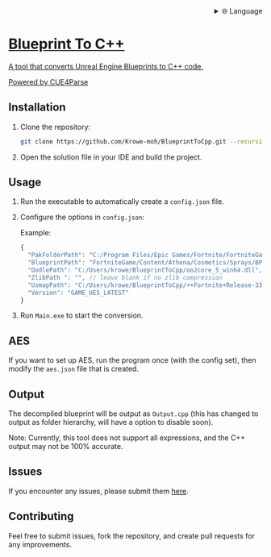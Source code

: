 
<div align="right">
  <details>
    <summary >🌐 Language</summary>
    <div>
      <div align="center">
        <a href="https://openaitx.github.io/view.html?user=Krowe-moh&project=BlueprintToCpp&lang=en">English</a>
        | <a href="https://openaitx.github.io/view.html?user=Krowe-moh&project=BlueprintToCpp&lang=zh-CN">简体中文</a>
        | <a href="https://openaitx.github.io/view.html?user=Krowe-moh&project=BlueprintToCpp&lang=zh-TW">繁體中文</a>
        | <a href="https://openaitx.github.io/view.html?user=Krowe-moh&project=BlueprintToCpp&lang=ja">日本語</a>
        | <a href="https://openaitx.github.io/view.html?user=Krowe-moh&project=BlueprintToCpp&lang=ko">한국어</a>
        | <a href="https://openaitx.github.io/view.html?user=Krowe-moh&project=BlueprintToCpp&lang=hi">हिन्दी</a>
        | <a href="https://openaitx.github.io/view.html?user=Krowe-moh&project=BlueprintToCpp&lang=th">ไทย</a>
        | <a href="https://openaitx.github.io/view.html?user=Krowe-moh&project=BlueprintToCpp&lang=fr">Français</a>
        | <a href="https://openaitx.github.io/view.html?user=Krowe-moh&project=BlueprintToCpp&lang=de">Deutsch</a>
        | <a href="https://openaitx.github.io/view.html?user=Krowe-moh&project=BlueprintToCpp&lang=es">Español</a>
        | <a href="https://openaitx.github.io/view.html?user=Krowe-moh&project=BlueprintToCpp&lang=it">Italiano</a>
        | <a href="https://openaitx.github.io/view.html?user=Krowe-moh&project=BlueprintToCpp&lang=ru">Русский</a>
        | <a href="https://openaitx.github.io/view.html?user=Krowe-moh&project=BlueprintToCpp&lang=pt">Português</a>
        | <a href="https://openaitx.github.io/view.html?user=Krowe-moh&project=BlueprintToCpp&lang=nl">Nederlands</a>
        | <a href="https://openaitx.github.io/view.html?user=Krowe-moh&project=BlueprintToCpp&lang=pl">Polski</a>
        | <a href="https://openaitx.github.io/view.html?user=Krowe-moh&project=BlueprintToCpp&lang=ar">العربية</a>
        | <a href="https://openaitx.github.io/view.html?user=Krowe-moh&project=BlueprintToCpp&lang=fa">فارسی</a>
        | <a href="https://openaitx.github.io/view.html?user=Krowe-moh&project=BlueprintToCpp&lang=tr">Türkçe</a>
        | <a href="https://openaitx.github.io/view.html?user=Krowe-moh&project=BlueprintToCpp&lang=vi">Tiếng Việt</a>
        | <a href="https://openaitx.github.io/view.html?user=Krowe-moh&project=BlueprintToCpp&lang=id">Bahasa Indonesia</a>
        | <a href="https://openaitx.github.io/view.html?user=Krowe-moh&project=BlueprintToCpp&lang=as">অসমীয়া</
      </div>
    </div>
  </details>
</div>

# Blueprint To C++

A tool that converts Unreal Engine Blueprints to C++ code.

Powered by [CUE4Parse](https://github.com/FabianFG/CUE4Parse)

## Installation

1. Clone the repository:
    ```bash
    git clone https://github.com/Krowe-moh/BlueprintToCpp.git --recursive
    ```

2. Open the solution file in your IDE and build the project.

## Usage

1. Run the executable to automatically create a `config.json` file.

2. Configure the options in `config.json`:

    Example:
    ```js
    {
      "PakFolderPath": "C:/Program Files/Epic Games/Fortnite/FortniteGame/Content/Paks",
      "BlueprintPath": "FortniteGame/Content/Athena/Cosmetics/Sprays/BP_SprayDecal.uasset",
      "OodlePath": "C:/Users/krowe/BlueprintToCpp/oo2core_5_win64.dll",
      "ZlibPath ": "", // leave blank if no zlib compression
      "UsmapPath": "C:/Users/krowe/BlueprintToCpp/++Fortnite+Release-33.20-CL-39082670-Windows_oo.usmap",
      "Version": "GAME_UE5_LATEST"
    }
    ```

3. Run `Main.exe` to start the conversion.

## AES

If you want to set up AES, run the program once (with the config set), then modify the `aes.json` file that is created.

## Output

The decompiled blueprint will be output as `Output.cpp` (this has changed to output as folder hierarchy, will have a option to disable soon).

Note: Currently, this tool does not support all expressions, and the C++ output may not be 100% accurate.

## Issues

If you encounter any issues, please submit them [here](https://github.com/Krowe-moh/BlueprintToCpp/issues).

## Contributing

Feel free to submit issues, fork the repository, and create pull requests for any improvements.
